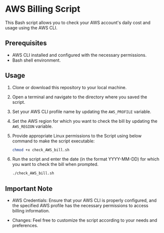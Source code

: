# AWS Billing Script

This Bash script allows you to check your AWS account's daily cost and usage using the AWS CLI.

## Prerequisites

- AWS CLI installed and configured with the necessary permissions.
- Bash shell environment.

## Usage

1. Clone or download this repository to your local machine.

2. Open a terminal and navigate to the directory where you saved the script.

3. Set your AWS CLI profile name by updating the `AWS_PROFILE` variable.

4. Set the AWS region for which you want to check the bill by updating the `AWS_REGION` variable.

5. Provide appropriate Linux permissions to the Script using below command to make the script executable:

   ```bash
   chmod +x check_AWS_bill.sh

6. Run the script and enter the date (in the format YYYY-MM-DD) for which you want to check the bill when prompted.

   ```bash
   ./check_AWS_bill.sh


## Important Note
*  AWS Credentials: Ensure that your AWS CLI is properly configured, and the specified AWS profile has the necessary permissions to access billing information.

* Changes: Feel free to customize the script according to your needs and preferences.

